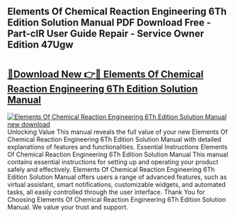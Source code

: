 ## Elements Of Chemical Reaction Engineering 6Th Edition Solution Manual PDF Download Free - Part-cIR User Guide Repair - Service Owner Edition 47Ugw

# <h2><a href="http://bc23227.oget.top/?id=Elements+Of+Chemical+Reaction+Engineering+6Th+Edition+Solution+Manual">🔗Download New 👉🔴 Elements Of Chemical Reaction Engineering 6Th Edition Solution Manual</a></h2>

[![Elements Of Chemical Reaction Engineering 6Th Edition Solution Manual new download](https://i.imgur.com/5g1atiW.png)](http://bc23227.oget.top/?id=Elements+Of+Chemical+Reaction+Engineering+6Th+Edition+Solution+Manual)
Unlocking Value This manual reveals the full value of your new Elements Of Chemical Reaction Engineering 6Th Edition Solution Manual with detailed explanations of features and functionalities. Essential Instructions Elements Of Chemical Reaction Engineering 6Th Edition Solution Manual This manual contains essential instructions for setting up and operating your product safely and effectively. Elements Of Chemical Reaction Engineering 6Th Edition Solution Manual offers users a range of advanced features, such as virtual assistant, smart notifications, customizable widgets, and automated tasks, all easily controlled through the user interface. Thank You for Choosing Elements Of Chemical Reaction Engineering 6Th Edition Solution Manual. We value your trust and support.
